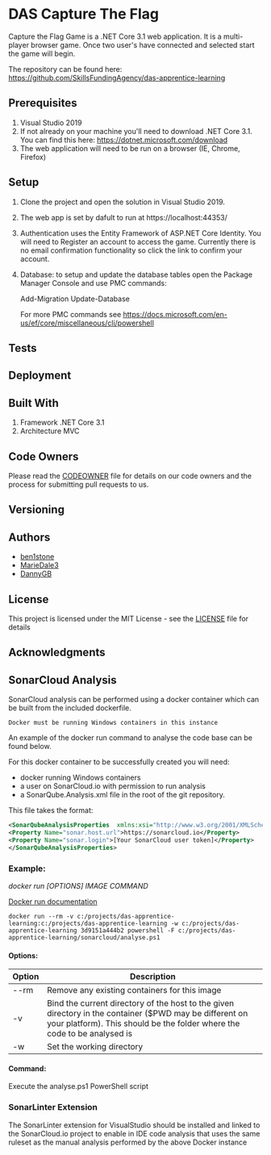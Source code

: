 
# DAS Capture The Flag
Capture the Flag Game is a .NET Core 3.1 web application.  It is a multi-player browser game.
Once two user's have connected and selected start the game will begin.

The repository can be found here: https://github.com/SkillsFundingAgency/das-apprentice-learning

## Prerequisites
1.   Visual Studio 2019
2.   If not already on your machine you'll need to download .NET Core 3.1. You can find this here:  https://dotnet.microsoft.com/download
3.   The web application will need to be run on a browser (IE, Chrome, Firefox)

## Setup
1.   Clone the project and open the solution in Visual Studio 2019.
2.   The web app is set by dafult to run at https://localhost:44353/
3.   Authentication uses the Entity Framework of ASP.NET Core Identity. You will need to Register an account to access the game.
     Currently there is no email confirmation functionality so click the link to confirm your account.
4.   Database: to setup and update the database tables open the Package Manager Console and use PMC commands:
        
        Add-Migration <migration name>
        Update-Database
        
     For more PMC commands see https://docs.microsoft.com/en-us/ef/core/miscellaneous/cli/powershell

## Tests


## Deployment


## Built With
1.   Framework .NET Core 3.1 
2.   Architecture MVC 

## Code Owners
Please read the [CODEOWNER](https://github.com/SkillsFundingAgency/das-apprentice-learning/blob/master/CODEOWNERS) file for 
details on our code owners and the process for submitting pull requests to us.

## Versioning


## Authors
- [ben1stone](https://github.com/ben1stone)
- [MarieDale3](https://github.com/MarieDale3)
- [DannyGB](https://github.com/DannyGB)

## License
This project is licensed under the MIT License - see the [LICENSE](https://github.com/SkillsFundingAgency/das-apprentice-learning/blob/master/LICENSE) file for details

## Acknowledgments

## SonarCloud Analysis

SonarCloud analysis can be performed using a docker container which can be built from the included dockerfile.

    Docker must be running Windows containers in this instance

An example of the docker run command to analyse the code base can be found below. 

For this docker container to be successfully created you will need:
* docker running Windows containers
* a user on SonarCloud.io with permission to run analysis
* a SonarQube.Analysis.xml file in the root of the git repository.

This file takes the format:

```xml
<SonarQubeAnalysisProperties  xmlns:xsi="http://www.w3.org/2001/XMLSchema-instance" xmlns:xsd="http://www.w3.org/2001/XMLSchema" xmlns="http://www.sonarsource.com/msbuild/integration/2015/1">
<Property Name="sonar.host.url">https://sonarcloud.io</Property>
<Property Name="sonar.login">[Your SonarCloud user token]</Property>
</SonarQubeAnalysisProperties>
```     

### Example:

_docker run [OPTIONS] IMAGE COMMAND_

[Docker run documentation](https://docs.docker.com/engine/reference/commandline/run/)

```docker run --rm -v c:/projects/das-apprentice-learning:c:/projects/das-apprentice-learning -w c:/projects/das-apprentice-learning 3d9151a444b2 powershell -F c:/projects/das-apprentice-learning/sonarcloud/analyse.ps1```

#### Options:

|Option|Description|
|---|---|
|--rm| Remove any existing containers for this image
|-v| Bind the current directory of the host to the given directory in the container ($PWD may be different on your platform). This should be the folder where the code to be analysed is
|-w| Set the working directory

#### Command:

Execute the analyse.ps1 PowerShell script	

### SonarLinter Extension

The SonarLinter extension for VisualStudio should be installed and linked to the SonarCloud.io project to enable in IDE code analysis that uses the same ruleset as the manual analysis performed by the above Docker instance